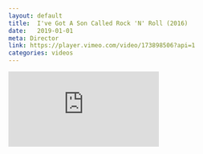 ```yaml
---
layout: default
title:  I've Got A Son Called Rock 'N' Roll (2016)
date:   2019-01-01
meta: Director
link: https://player.vimeo.com/video/173898506?api=1
categories: videos
---
```


<iframe src="https://player.vimeo.com/video/337427914?api=1&background=1&mute=0&loop=1" frameborder="0" allow="autoplay; fullscreen" allowfullscreen></iframe>

